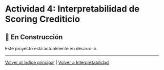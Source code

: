 # Actividad 4: Interpretabilidad de Scoring Crediticio

## 🚧 En Construcción

Este proyecto está actualmente en desarrollo.

---

[Volver al índice principal](../../README.md) | [Volver a Interpretabilidad](../README.md)
